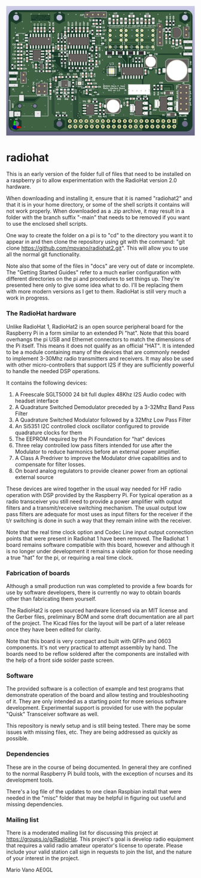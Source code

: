 ![3dView](radiohead2.jpg?raw=true "Title")
# radiohat

This is an early version of the folder full of files that need to be installed on a raspberry pi to allow experimentation with the RadioHat version 2.0 hardware.

When downloading and installing it, ensure that it is named "radiohat2" and that it is in your home directory, or some of the shell scripts it contains will not work properly. When downloaded as a .zip archive, it may result in a folder with the branch suffix "-main" that needs to be removed if you want to use the enclosed shell scripts.

One way to create the folder on a pi is to "cd" to the directory you want it to appear in and then clone the repository using git with the command: "git clone https://github.com/mpvano/radiohat2.git". This will allow you to use all the normal git functionality.

Note also that some of the files in "docs" are very out of date or incomplete. The "Getting Started Guides" refer to a much earlier configuration with different directories on the pi and procedures to set things up. They're presented here only to give some idea what to do. I'll be replacing them with more modern versions as I get to them. RadioHat is still very much a work in progress.

### The RadioHat hardware

Unlike RadioHat 1, RadioHat2 is an open source peripheral board for the Raspberry Pi in a form similar to an extended Pi "hat". Note that this board overhangs the pi USB and Ethernet connectors to match the dimensions of the Pi itself. This means it does not qualify as an official "HAT". It is intended to be a module containing many of the devices that are commonly needed to implement 3-30Mhz radio transmitters and receivers. It may also be used with other micro-controllers that support I2S if they are sufficiently powerful to handle the needed DSP operations.

It contains the following devices:<ol>
	<li>A Freescale SGLT5000 24 bit full duplex 48Khz I2S Audio codec with headset interface</li>
	<li>A Quadrature Switched Demodulator preceded by a 3-32Mhz Band Pass Filter</li>
	<li>A Quadrature Switched Modulator followed by a 32Mhz Low Pass Filter</li>
	<li>An Si5351 I2C controlled clock oscillator configured to provide quadrature clocks for them</li>
	<li>The EEPROM required by the Pi Foundation for "hat" devices</li>
	<li>Three relay controlled low pass filters intended for use after the Modulator to reduce harmonics before an external power amplifier.</li>
 	<li>A Class A Predriver to improve the Modulator drive capabilities and to compensate for filter losses.</li>
	<li>On board analog regulators to provide cleaner power from an optional external source</li>
</ol>

These devices are wired together in the usual way needed for HF radio operation with DSP provided by the Raspberry Pi. For typical operation as a radio transceiver you still need to provide a power amplifier with output filters and a transmit/receive switching mechanism. The usual output low pass filters are adequate for most uses as input filters for the receiver if the t/r switching is done in such a way that they remain inline with the receiver.

Note that the real time clock option and Codec Line input output connection points that were present in Radiohat 1 have been removed. The Radiohat 1 board remains software compatible with this board, however and although it is no longer under development it remains a viable option for those needing a true "hat" for the pi, or requiring a real time clock.

### Fabrication of boards
Although a small production run was completed to provide a few boards for use by software developers, there is currently no way to obtain boards other than fabricating them yourself.

The RadioHat2 is open sourced hardware licensed via an MIT license and the Gerber files, preliminary BOM and some draft documentation are all part of the project. The Kicad files for the layout will be part of a later release once they have been edited for clarity.

Note that this board is very compact and built with QFPn and 0603 components. It's not very practical to attempt assembly by hand. The boards need to be reflow soldered after the components are installed with the help of a front side solder paste screen.

### Software
The provided software is a collection of example and test programs that demonstrate operation of the board and allow testing and troubleshooting of it. They are only intended as a starting point for more serious software development. Experimental support is provided for use with the popular "Quisk" Transceiver software as well.

This repository is newly setup and is still being tested. There may be some issues with missing files, etc. They are being addressed as quickly as possible.

### Dependencies
These are in the course of being documented. In general they are confined to the normal Raspberry Pi build tools, with the exception of ncurses and its development tools.

There's a log file of the updates to one clean Raspbian install that were needed in the "misc" folder that may be helpful in figuring out useful and missing dependencies.

### Mailing list

There is a moderated mailing list for discussing this project at https://groups.io/g/RadioHat. This project's goal is develop radio equipment that requires a valid radio amateur operator's license to operate. Please include your valid station call sign in requests to join the list, and the nature of your interest in the project.

Mario Vano
AE0GL
